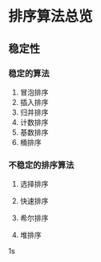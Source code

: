 # 排序算法总览

## 稳定性

### 稳定的算法

1. 冒泡排序
2. 插入排序
3. 归并排序
4. 计数排序
5. 基数排序
6. 桶排序

### 不稳定的排序算法

1. 选择排序

2. 快速排序

3. 希尔排序

4. 堆排序

   

1s